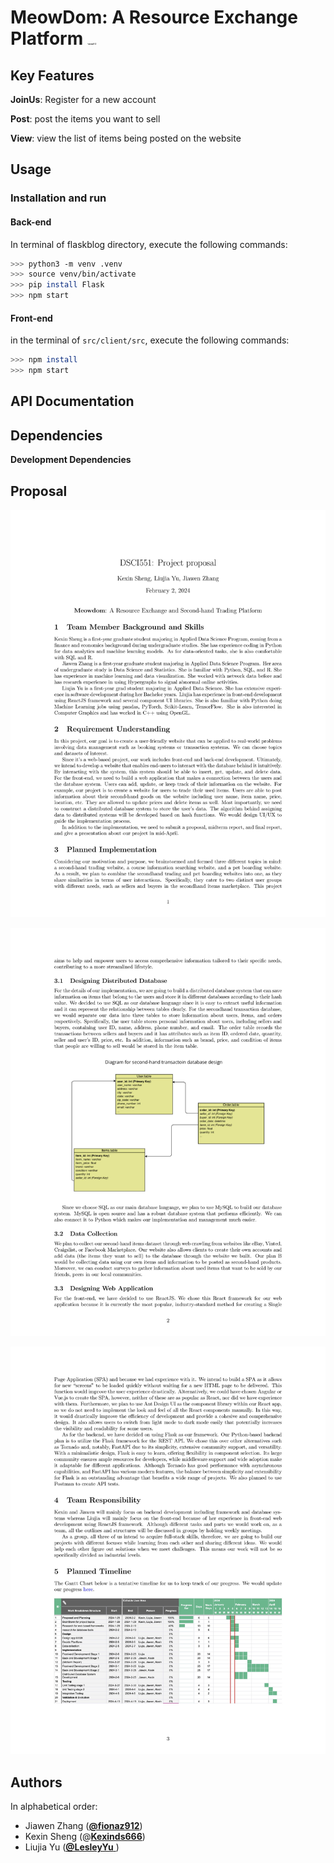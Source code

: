 # MeowDom: A Resource Exchange Platform <img src="/Users/lesley/Documents/USC/DSCI551/Project/Code_git/MeowDom/pics/meow1-3.jpg" alt="meow1-3" style="zoom:10%;" />



## Key Features

**JoinUs**: Register for a new account

**Post**: post the items you want to sell

**View**: view the list of items being posted on the website

## Usage

### Installation and run

#### Back-end

In terminal of flaskblog directory,  execute the following commands:

```sh
>>> python3 -m venv .venv
>>> source venv/bin/activate
>>> pip install Flask
>>> npm start
```

#### Front-end

in the terminal of `src/client/src`, execute the following commands:

```sh
>>> npm install 
>>> npm start
```


## API Documentation


## Dependencies

**Development Dependencies**



## Proposal
![proposal1](./pics/Proposal-0001.jpg)

![proposal2](./pics/Proposal-0002.jpg)

![proposal3](./pics/Proposal-0003.jpg)



## Authors

In alphabetical order: 

- Jiawen Zhang ([**@fionaz912**](https://github.com/fionaz912))
- Kexin Sheng (@[**Kexinds666**](https://github.com/Kexinds666))
- Liujia Yu ([**@LesleyYu** ](https://github.com/LesleyYu))